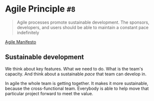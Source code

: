# Agile Principle `#8`

> Agile processes promote sustainable development.
> The sponsors, developers, and users should be able to maintain a
> constant pace indefinitely

[Agile Manifesto](https://agilemanifesto.org)

## Sustainable development

We think about key features. What we need to do. What is the team's
capacity. And think about a sustainable *pace* that team can develop
in.

In agile the whole team is getting together. It makes it more
sustainable, because the cross-functional team. Everybody is able to
help move that particular project forward to meet the value.
